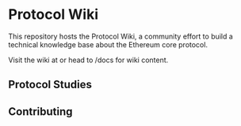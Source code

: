 # Protocol Wiki

This repository hosts the Protocol Wiki, a community effort to build a technical knowledge base about the Ethereum core protocol. 

Visit the wiki at <domain> or head to /docs for wiki content. 

## Protocol Studies

## Contributing